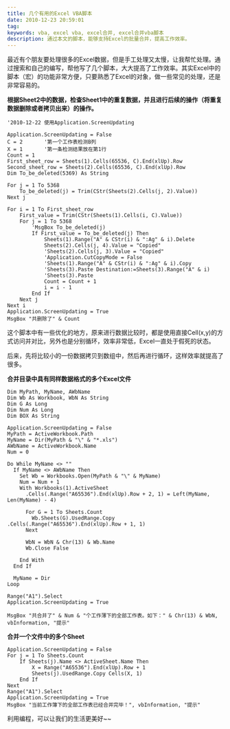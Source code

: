 ```yaml
---
title: 几个有用的Excel VBA脚本
date: 2010-12-23 20:59:01
tag: 
keywords: vba, excel vba, excel合并, excel合并vba脚本
description: 通过本文的脚本，能够支持Excel的批量合并，提高工作效率。
---
```


最近有个朋友要处理很多的Excel数据，但是手工处理又太慢，让我帮忙处理。通过搜索和自己的编写，帮他写了几个脚本，大大提高了工作效率。其实Excel中的脚本（宏）的功能非常方便，只要熟悉了Excel的对象，做一些常见的处理，还是非常容易的。

**根据Sheet2中的数据，检查Sheet1中的重复数据，并且进行后续的操作（将重复数据删除或者拷贝出来）的操作。**

```vba
'2010-12-22 使用Application.ScreenUpdating

Application.ScreenUpdating = False 
C = 2       '第一个工作表检测B列 
X = 1       '第一条检测结果放在第1行 
Count = 1 
First_sheet_row = Sheets(1).Cells(65536, C).End(xlUp).Row 
Second_sheet_row = Sheets(2).Cells(65536, C).End(xlUp).Row 
Dim To_be_deleted(5369) As String

For j = 1 To 5368 
    To_be_deleted(j) = Trim(CStr(Sheets(2).Cells(j, 2).Value)) 
Next j

For i = 1 To First_sheet_row 
    First_value = Trim(CStr(Sheets(1).Cells(i, C).Value)) 
    For j = 1 To 5368 
        'MsgBox To_be_deleted(j) 
        If First_value = To_be_deleted(j) Then 
            Sheets(1).Range("A" & CStr(i) & ":Ag" & i).Delete 
            Sheets(2).Cells(j, 4).Value = "Copied" 
            'Sheets(2).Cells(j, 3).Value = "Copied" 
            'Application.CutCopyMode = False 
            'Sheets(1).Range("A" & CStr(i) & ":Ag" & i).Copy 
            'Sheets(3).Paste Destination:=Sheets(3).Range("A" & i) 
            'Sheets(3).Paste 
            Count = Count + 1 
            i = i - 1 
        End If 
    Next j 
Next i 
Application.ScreenUpdating = True 
MsgBox "共删除了" & Count
```

这个脚本中有一些优化的地方，原来进行数据比较时，都是使用直接Cell(x,y)的方式访问并对比，另外也是分别循环，效率非常低，Excel一直处于假死的状态。

后来，先将比较小的一份数据拷贝到数组中，然后再进行循环，这样效率就提高了很多。

**合并目录中具有同样数据格式的多个Excel文件**

```vba
Dim MyPath, MyName, AWbName 
Dim Wb As Workbook, WbN As String 
Dim G As Long 
Dim Num As Long 
Dim BOX As String 

Application.ScreenUpdating = False 
MyPath = ActiveWorkbook.Path 
MyName = Dir(MyPath & "\" & "*.xls") 
AWbName = ActiveWorkbook.Name 
Num = 0 

Do While MyName <> "" 
  If MyName <> AWbName Then 
    Set Wb = Workbooks.Open(MyPath & "\" & MyName) 
    Num = Num + 1 
    With Workbooks(1).ActiveSheet 
      .Cells(.Range("A65536").End(xlUp).Row + 2, 1) = Left(MyName, Len(MyName) - 4) 

      For G = 1 To Sheets.Count 
        Wb.Sheets(G).UsedRange.Copy .Cells(.Range("A65536").End(xlUp).Row + 1, 1) 
      Next 

      WbN = WbN & Chr(13) & Wb.Name 
      Wb.Close False 

    End With 
  End If 

  MyName = Dir 
Loop 

Range("A1").Select 
Application.ScreenUpdating = True 

MsgBox "共合并了" & Num & "个工作薄下的全部工作表。如下：" & Chr(13) & WbN, vbInformation, "提示"
```


**合并一个文件中的多个Sheet**
```vba
Application.ScreenUpdating = False 
For j = 1 To Sheets.Count 
    If Sheets(j).Name <> ActiveSheet.Name Then 
        X = Range("A65536").End(xlUp).Row + 1 
        Sheets(j).UsedRange.Copy Cells(X, 1) 
    End If 
Next 
Range("A1").Select 
Application.ScreenUpdating = True 
MsgBox "当前工作簿下的全部工作表已经合并完毕！", vbInformation, "提示"
```

利用编程，可以让我们的生活更美好~~